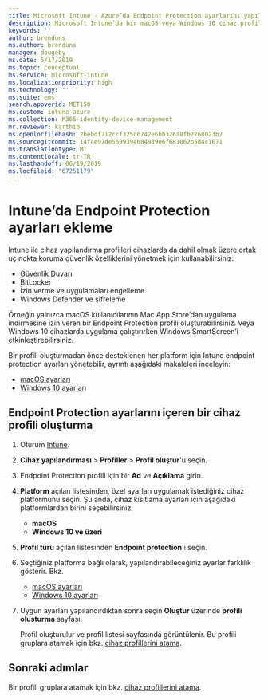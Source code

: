 ```yaml
---
title: Microsoft Intune - Azure’da Endpoint Protection ayarlarını yapılandırma | Microsoft Docs
description: Microsoft Intune’da bir macOS veya Windows 10 cihaz profili oluşturduğunuzda Endpoint Protection ayarları oluşturun.
keywords: ''
author: brenduns
ms.author: brenduns
manager: dougeby
ms.date: 5/17/2019
ms.topic: conceptual
ms.service: microsoft-intune
ms.localizationpriority: high
ms.technology: ''
ms.suite: ems
search.appverid: MET150
ms.custom: intune-azure
ms.collection: M365-identity-device-management
mr.reviewer: karthib
ms.openlocfilehash: 2bebdf712ccf325c6742e6bb326a8fb2768023b7
ms.sourcegitcommit: 14f4e97de5699394684939e6f681062b5d4c1671
ms.translationtype: MT
ms.contentlocale: tr-TR
ms.lasthandoff: 06/19/2019
ms.locfileid: "67251179"
---
```

# <a name="add-endpoint-protection-settings-in-intune"></a>Intune’da Endpoint Protection ayarları ekleme

Intune ile cihaz yapılandırma profilleri cihazlarda da dahil olmak üzere ortak uç nokta koruma güvenlik özelliklerini yönetmek için kullanabilirsiniz:
- Güvenlik Duvarı 
- BitLocker
- İzin verme ve uygulamaları engelleme  
- Windows Defender ve şifreleme

Örneğin yalnızca macOS kullanıcılarının Mac App Store’dan uygulama indirmesine izin veren bir Endpoint Protection profili oluşturabilirsiniz. Veya Windows 10 cihazlarda uygulama çalıştırırken Windows SmartScreen’i etkinleştirebilirsiniz.

Bir profili oluşturmadan önce desteklenen her platform için Intune endpoint protection ayarları yönetebilir, ayrıntı aşağıdaki makaleleri inceleyin: 
   - [macOS ayarları](endpoint-protection-macos.md)
   - [Windows 10 ayarları](endpoint-protection-windows-10.md)

## <a name="create-a-device-profile-containing-endpoint-protection-settings"></a>Endpoint Protection ayarlarını içeren bir cihaz profili oluşturma

1. Oturum [Intune](https://go.microsoft.com/fwlink/?linkid=2090973).
3. **Cihaz yapılandırması** > **Profiller** > **Profil oluştur**'u seçin.
4. Endpoint Protection profili için bir **Ad** ve **Açıklama** girin.
5. **Platform** açılan listesinden, özel ayarları uygulamak istediğiniz cihaz platformunu seçin. Şu anda, cihaz kısıtlama ayarları için aşağıdaki platformlardan birini seçebilirsiniz:
   - **macOS**
   - **Windows 10 ve üzeri**
6. **Profil türü** açılan listesinden **Endpoint protection**'ı seçin. 
7. Seçtiğiniz platforma bağlı olarak, yapılandırabileceğiniz ayarlar farklılık gösterir. Bkz.
   - [macOS ayarları](endpoint-protection-macos.md)
   - [Windows 10 ayarları](endpoint-protection-windows-10.md)  

8. Uygun ayarları yapılandırdıktan sonra seçin **Oluştur** üzerinde **profili oluşturma** sayfası.

   Profil oluşturulur ve profil listesi sayfasında görüntülenir. Bu profili gruplara atamak için bkz. [cihaz profillerini atama](device-profile-assign.md).


## <a name="next-steps"></a>Sonraki adımlar  

Bir profili gruplara atamak için bkz. [cihaz profillerini atama](device-profile-assign.md).
